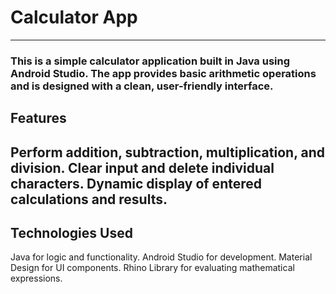 # Calculator App 
----


### This is a simple calculator application built in Java using Android Studio. The app provides basic arithmetic operations and is designed with a clean, user-friendly interface.

## Features
Perform addition, subtraction, multiplication, and division.
Clear input and delete individual characters.
Dynamic display of entered calculations and results. 
----

## Technologies Used
Java for logic and functionality.
Android Studio for development.
Material Design for UI components.
Rhino Library for evaluating mathematical expressions.
